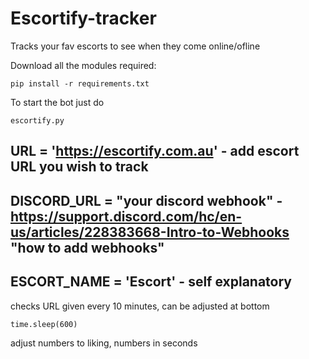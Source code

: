 # Escortify-tracker
Tracks your fav escorts to see when they come online/ofline


Download all the modules required:

`pip install -r requirements.txt
`


To start the bot just do

`escortify.py
`

URL = 'https://escortify.com.au' - add escort URL you wish to track 
-
DISCORD_URL = "your discord webhook" - https://support.discord.com/hc/en-us/articles/228383668-Intro-to-Webhooks "how to add webhooks"
-
ESCORT_NAME = 'Escort' - self explanatory 
-

checks URL given every 10 minutes, can be adjusted at bottom 

`time.sleep(600)`

adjust numbers to liking, numbers in seconds 
